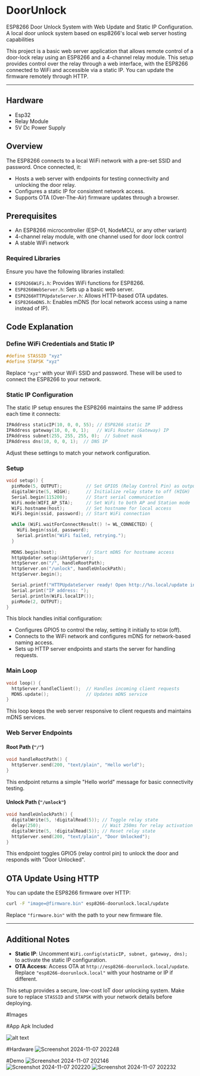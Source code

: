 # DoorUnlock
ESP8266 Door Unlock System with Web Update and Static IP Configuration. A local door unlock system based on esp8266's local web server hosting capabilities 

This project is a basic web server application that allows remote control of a door-lock relay using an ESP8266 and a 4-channel relay module. This setup provides control over the relay through a web interface, with the ESP8266 connected to WiFi and accessible via a static IP. You can update the firmware remotely through HTTP.

---

## Hardware
- Esp32
- Relay Module 
- 5V Dc Power Supply

## Overview

The ESP8266 connects to a local WiFi network with a pre-set SSID and password. Once connected, it:
- Hosts a web server with endpoints for testing connectivity and unlocking the door relay.
- Configures a static IP for consistent network access.
- Supports OTA (Over-The-Air) firmware updates through a browser.

## Prerequisites
- An ESP8266 microcontroller (ESP-01, NodeMCU, or any other variant)
- 4-channel relay module, with one channel used for door lock control
- A stable WiFi network

### Required Libraries
Ensure you have the following libraries installed:
- `ESP8266WiFi.h`: Provides WiFi functions for ESP8266.
- `ESP8266WebServer.h`: Sets up a basic web server.
- `ESP8266HTTPUpdateServer.h`: Allows HTTP-based OTA updates.
- `ESP8266mDNS.h`: Enables mDNS (for local network access using a name instead of IP).

## Code Explanation

### Define WiFi Credentials and Static IP
```cpp
#define STASSID "xyz"
#define STAPSK "xyz"
```
Replace `"xyz"` with your WiFi SSID and password. These will be used to connect the ESP8266 to your network.

### Static IP Configuration
The static IP setup ensures the ESP8266 maintains the same IP address each time it connects:
```cpp
IPAddress staticIP(10, 0, 0, 55); // ESP8266 static IP
IPAddress gateway(10, 0, 0, 1);   // WiFi Router (Gateway) IP
IPAddress subnet(255, 255, 255, 0);  // Subnet mask
IPAddress dns(10, 0, 0, 1);  // DNS IP
```
Adjust these settings to match your network configuration.

### Setup

```cpp
void setup() {
  pinMode(5, OUTPUT);         // Set GPIO5 (Relay Control Pin) as output
  digitalWrite(5, HIGH);      // Initialize relay state to off (HIGH)
  Serial.begin(115200);       // Start serial communication
  WiFi.mode(WIFI_AP_STA);     // Set WiFi to both AP and Station mode
  WiFi.hostname(host);        // Set hostname for local access
  WiFi.begin(ssid, password); // Start WiFi connection

  while (WiFi.waitForConnectResult() != WL_CONNECTED) {
    WiFi.begin(ssid, password);
    Serial.println("WiFi failed, retrying.");
  }
  
  MDNS.begin(host);           // Start mDNS for hostname access
  httpUpdater.setup(&httpServer);
  httpServer.on("/", handleRootPath);
  httpServer.on("/unlock", handleUnlockPath);
  httpServer.begin();

  Serial.printf("HTTPUpdateServer ready! Open http://%s.local/update in your browser\n", host);
  Serial.print("IP address: ");
  Serial.println(WiFi.localIP());
  pinMode(2, OUTPUT);
}
```
This block handles initial configuration:
- Configures GPIO5 to control the relay, setting it initially to `HIGH` (off).
- Connects to the WiFi network and configures mDNS for network-based naming access.
- Sets up HTTP server endpoints and starts the server for handling requests.

### Main Loop

```cpp
void loop() {
  httpServer.handleClient();  // Handles incoming client requests
  MDNS.update();              // Updates mDNS service
}
```
This loop keeps the web server responsive to client requests and maintains mDNS services.

### Web Server Endpoints

#### Root Path (`"/"`)
```cpp
void handleRootPath() {
  httpServer.send(200, "text/plain", "Hello world");
}
```
This endpoint returns a simple "Hello world" message for basic connectivity testing.

#### Unlock Path (`"/unlock"`)
```cpp
void handleUnlockPath() {
  digitalWrite(5, !digitalRead(5)); // Toggle relay state
  delay(250);                       // Wait 250ms for relay activation
  digitalWrite(5, !digitalRead(5)); // Reset relay state
  httpServer.send(200, "text/plain", "Door Unlocked");
}
```
This endpoint toggles GPIO5 (relay control pin) to unlock the door and responds with "Door Unlocked".

## OTA Update Using HTTP
You can update the ESP8266 firmware over HTTP:
```bash
curl -F "image=@firmware.bin" esp8266-doorunlock.local/update
```
Replace `"firmware.bin"` with the path to your new firmware file.

---

## Additional Notes
- **Static IP**: Uncomment `WiFi.config(staticIP, subnet, gateway, dns);` to activate the static IP configuration.
- **OTA Access**: Access OTA at `http://esp8266-doorunlock.local/update`. Replace `"esp8266-doorunlock.local"` with your hostname or IP if different.

This setup provides a secure, low-cost IoT door unlocking system. Make sure to replace `STASSID` and `STAPSK` with your network details before deploying.

#Images

#App
Apk Included

![alt text](https://raw.githubusercontent.com/AryanRai/DoorUnlock/main/AppScreenshot.png)


#Hardware
![Screenshot 2024-11-07 202248](https://github.com/user-attachments/assets/d9dea49f-79b8-4ffa-a886-eb2a9279382d)



#Demo
![Screenshot 2024-11-07 202146](https://github.com/user-attachments/assets/5b13f72a-1ba6-4417-aa00-030d14a354d6)
![Screenshot 2024-11-07 202220](https://github.com/user-attachments/assets/ba99313e-6577-45bf-8dce-c425650e9916)
![Screenshot 2024-11-07 202232](https://github.com/user-attachments/assets/c373595e-d96b-4489-af5c-781cd9d48fcf)
